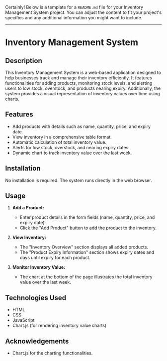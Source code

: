 Certainly! Below is a template for a `README.md` file for your Inventory Management System project. You can adjust the content to fit your project's specifics and any additional information you might want to include.

---

# Inventory Management System

## Description
This Inventory Management System is a web-based application designed to help businesses track and manage their inventory efficiently. It features functionalities for adding products, monitoring stock levels, and alerting users to low stock, overstock, and products nearing expiry. Additionally, the system provides a visual representation of inventory values over time using charts.

## Features
- Add products with details such as name, quantity, price, and expiry date.
- View inventory in a comprehensive table format.
- Automatic calculation of total inventory value.
- Alerts for low stock, overstock, and nearing expiry dates.
- Dynamic chart to track inventory value over the last week.

## Installation
No installation is required. The system runs directly in the web browser.

## Usage
1. **Add a Product:**
   - Enter product details in the form fields (name, quantity, price, and expiry date).
   - Click the "Add Product" button to add the product to the inventory.

2. **View Inventory:**
   - The "Inventory Overview" section displays all added products.
   - The "Product Expiry Information" section shows expiry dates and days until expiry for each product.

3. **Monitor Inventory Value:**
   - The chart at the bottom of the page illustrates the total inventory value over the last week.

## Technologies Used
- HTML
- CSS
- JavaScript
- Chart.js (for rendering inventory value charts)

## Acknowledgements
- Chart.js for the charting functionalities.

